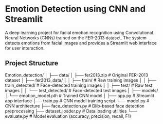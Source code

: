 # Emotion Detection using CNN and Streamlit
A deep learning project for facial emotion recognition using Convolutional Neural Networks (CNNs) trained on the FER-2013 dataset. The system detects emotions from facial images and provides a Streamlit web interface for user interaction.
## Project Structure
Emotion_detection/ │ ├── data/ │ ├── fer2013.zip # Original FER-2013 dataset │ ├── fer2013_data/ │ │ ├── train/ # Raw training images │ │ ├── train_detected/ # Face-detected training images │ │ ├── test/ # Raw test images │ │ └── test_detected/ # Face-detected test images │ ├── models/ │ └── emotion_model.pth # Trained CNN model │ ├── app.py # Streamlit app interface ├── train.py # CNN model training script ├── model.py # CNN architecture ├── face_detection.py # Dlib-based face detection preprocessing ├── dataset_loader.py # Data loading utilities └── evaluate.py # Model evaluation (accuracy, precision, recall, F1)
